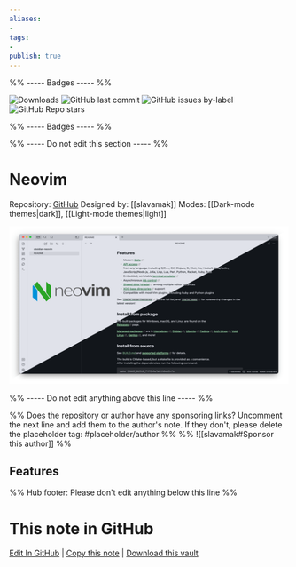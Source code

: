 ```yaml
---
aliases:
- 
tags: 
- 
publish: true
---
```


%% ----- Badges ----- %%

![Downloads](https://img.shields.io/badge/downloads-1681-573E7A?style=for-the-badge&logo=)
![GitHub last commit](https://img.shields.io/github/last-commit/slavamak/obsidian-neovim?color=573E7A&label=last%20update&logo=github&style=for-the-badge)
![GitHub issues by-label](https://img.shields.io/github/issues/slavamak/obsidian-neovim/help%20wanted?color=573E7A&logo=github&style=for-the-badge) 
![GitHub Repo stars](https://img.shields.io/github/stars/slavamak/obsidian-neovim?color=573E7A&logo=github&style=for-the-badge)

%% ----- Badges ----- %%

%% ----- Do not edit this section ----- %%

# Neovim

Repository: [GitHub](https://github.com/slavamak/obsidian-neovim)
Designed by: [[slavamak]]
Modes: [[Dark-mode themes|dark]], [[Light-mode themes|light]]



![screenshot](https://github.com/slavamak/obsidian-neovim/raw/HEAD/screenshot.png)

%% ----- Do not edit anything above this line ----- %% 

%% Does the repository or author have any sponsoring links? Uncomment the next line and add them to the author's note. If they don't, please delete the placeholder tag: #placeholder/author %%
%% ![[slavamak#Sponsor this author]] %%


## Features



%% Hub footer: Please don't edit anything below this line %%

# This note in GitHub

<span class="git-footer">[Edit In GitHub](https://github.dev/obsidian-community/obsidian-hub/blob/main/02%20-%20Community%20Expansions/02.05%20All%20Community%20Expansions/Themes/Neovim.md "git-hub-edit-note") | [Copy this note](https://raw.githubusercontent.com/obsidian-community/obsidian-hub/main/02%20-%20Community%20Expansions/02.05%20All%20Community%20Expansions/Themes/Neovim.md "git-hub-copy-note") | [Download this vault](https://github.com/obsidian-community/obsidian-hub/archive/refs/heads/main.zip "git-hub-download-vault") </span>
